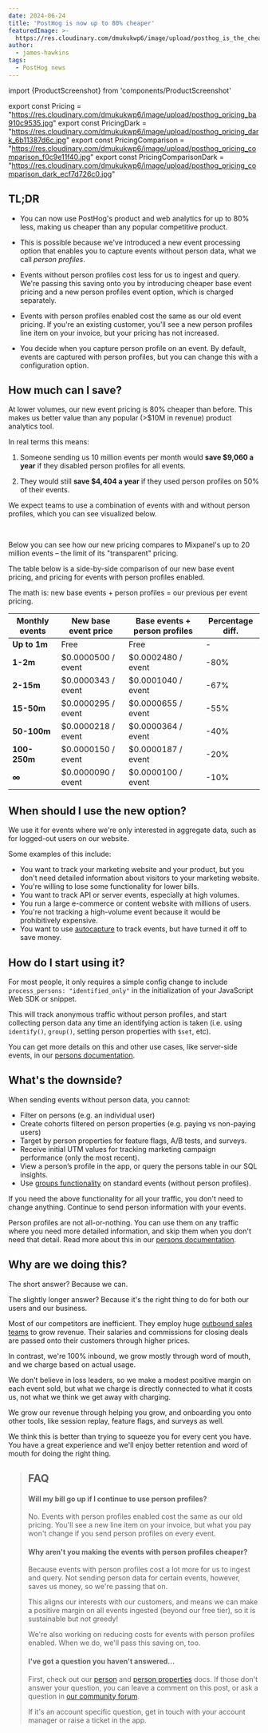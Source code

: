 ```yaml
---
date: 2024-06-24
title: 'PostHog is now up to 80% cheaper'
featuredImage: >-
  https://res.cloudinary.com/dmukukwp6/image/upload/posthog_is_the_cheapest_e77c4ea4a5.jpg
author:
  - james-hawkins
tags:
  - PostHog news
---
```

import {ProductScreenshot} from 'components/ProductScreenshot'

export const Pricing = "https://res.cloudinary.com/dmukukwp6/image/upload/posthog_pricing_ba910c9535.jpg"
export const PricingDark = "https://res.cloudinary.com/dmukukwp6/image/upload/posthog_pricing_dark_6b11387d6c.jpg"
export const PricingComparison = "https://res.cloudinary.com/dmukukwp6/image/upload/posthog_pricing_comparison_f0c9e11f40.jpg"
export const PricingComparisonDark = "https://res.cloudinary.com/dmukukwp6/image/upload/posthog_pricing_comparison_dark_ecf7d726c0.jpg"

## TL;DR

* You can now use PostHog's product and web analytics for up to 80% less, making us cheaper than any popular competitive product.

* This is possible because we've introduced a new event processing option that enables you to capture events without person data, what we call _person profiles_. 

* Events without person profiles cost less for us to ingest and query. We're passing this saving onto you by introducing cheaper base event pricing and a new person profiles event option, which is charged separately.

* Events with person profiles enabled cost the same as our old event pricing. If you're an existing customer, you'll see a new person profiles line item on your invoice, but your pricing has not increased.

* You decide when you capture person profile on an event. By default, events are captured with person profiles, but you can change this with a configuration option.

## How much can I save?

At lower volumes, our new event pricing is 80% cheaper than before. This makes us better value than any popular (>$10M in revenue) product analytics tool. 

In real terms this means:

1. Someone sending us 10 million events per month would **save $9,060 a year** if they disabled person profiles for all events.

2. They would still **save $4,404 a year** if they used person profiles on 50% of their events.  

We expect teams to use a combination of events with and without person profiles, which you can see visualized below.

<br />

<ProductScreenshot
  imageLight={Pricing} 
  imageDark={PricingDark} 
  alt="New PostHog pricing" 
  classes="rounded"
/>

Below you can see how our new pricing compares to Mixpanel's up to 20 million events – the limit of its "transparent" pricing. 

<ProductScreenshot
  imageLight={PricingComparison} 
  imageDark={PricingComparisonDark} 
  alt="New PostHog pricing compared to Mixpanel" 
  classes="rounded"
/>

The table below is a side-by-side comparison of our new base event pricing, and pricing for events with person profiles enabled. 

The math is: new base events + person profiles = our previous per event pricing.

| **Monthly events** | **New base event price** | **Base events + person profiles** | **Percentage diff.** |
|--------------------|--------------------------|-----------------------------------|----------------|
| **Up to 1m**       | Free                     | Free                              | -              |
| **1-2m**           | $0.0000500 / event       | $0.0002480 / event                | -80%           |
| **2-15m**          | $0.0000343 / event       | $0.0001040 / event                | -67%           |
| **15-50m**         | $0.0000295 / event       | $0.0000655 / event                | -55%           |
| **50-100m**        | $0.0000218 / event       | $0.0000364 / event                | -40%           |
| **100-250m**       | $0.0000150 / event      | $0.0000187 / event               | -20%           |
| **∞**              | $0.0000090 / event       | $0.0000100 / event                | -10%           |

## When should I use the new option?

We use it for events where we're only interested in aggregate data, such as for logged-out users on our website.

Some examples of this include:

- You want to track your marketing website and your product, but you don't need detailed information about visitors to your marketing website.
- You're willing to lose some functionality for lower bills.
- You want to track API or server events, especially at high volumes. 
- You run a large e-commerce or content website with millions of users.
- You're not tracking a high-volume event because it would be prohibitively expensive.
- You want to use [autocapture](/docs/product-analytics/autocapture) to track events, but have turned it off to save money.

## How do I start using it?

For most people, it only requires a simple config change to include `process_persons: "identified_only"` in the initialization of your JavaScript Web SDK or snippet.

This will track anonymous traffic without person profiles, and start collecting person data any time an identifying action is taken (i.e. using `identify()`, `group()`, setting person properties with `$set`, etc).

You can get more details on this and other use cases, like server-side events, in our [persons documentation](/docs/data/persons).

## What's the downside?

When sending events without person data, you cannot:

- Filter on persons (e.g. an individual user)
- Create cohorts filtered on person properties (e.g. paying vs non-paying users)
- Target by person properties for feature flags, A/B tests, and surveys.
- Receive initial UTM values for tracking marketing campaign performance (only the most recent).
- View a person’s profile in the app, or query the persons table in our SQL insights.
- Use [groups functionality](/docs/product-analytics/group-analytics) on standard events (without person profiles).

If you need the above functionality for all your traffic, you don't need to change anything. Continue to send person information with your events.

Person profiles are not all-or-nothing. You can use them on any traffic where you need more detailed information, and skip them when you don't need that detail. Read more about this in our [persons documentation](/docs/data/persons).

## Why are we doing this?

The short answer? Because we can.

The slightly longer answer? Because it's the right thing to do for both our users and our business.

Most of our competitors are inefficient. They employ huge [outbound sales teams](/founders/negotiate-software-better) to grow revenue. Their salaries and commissions for closing deals are passed onto their customers through higher prices.

In contrast, we're 100% inbound, we grow mostly through word of mouth, and we charge based on actual usage. 

We don't believe in loss leaders, so we make a modest positive margin on each event sold, but what we charge is directly connected to what it costs us, not what we think we get away with charging.

We grow our revenue through helping you grow, and onboarding you onto other tools, like session replay, feature flags, and surveys as well.

We think this is better than trying to squeeze you for every cent you have. You have a great experience and we'll enjoy better retention and word of mouth for doing the right thing.

> ## FAQ
>
> #### Will my bill go up if I continue to use person profiles?
>
> No. Events with person profiles enabled cost the same as our old pricing. You'll see a new line item on your invoice, but what you pay won't change if you send person profiles on every event. 
>
> #### Why aren't you making the events with person profiles cheaper?
>
> Because events with person profiles cost a lot more for us to ingest and query. Not sending person data for certain events, however, saves us money, so we're passing that on.
>
> This aligns our interests with our customers, and means we can make a positive margin on all events ingested (beyond our free tier), so it is sustainable but not greedy!
>
> We're also working on reducing costs for events with person profiles enabled. When we do, we'll pass this saving on, too.
>
> #### I've got a question you haven't answered...
>
> First, check out our [person](/docs/data/persons) and [person properties](/docs/product-analytics/person-properties) docs. If those don't answer your question, you can leave a comment on this post, or ask a question in [our community forum](/questions).
>
> If it's an account specific question, get in touch with your account manager or raise a ticket in the app.